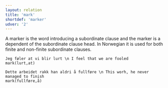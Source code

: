 ```yaml
---
layout: relation
title: 'mark'
shortdef: 'marker'
udver: '2'
---
```


A marker is the word introducing a subordinate clause and the marker is a dependent of the subordinate clause head. In Norwegian it is used for both finite and non-finite subordinate clauses.


~~~ sdparse
Jeg føler at vi blir lurt \n I feel that we are fooled
mark(lurt,at)
~~~

~~~ sdparse
Dette arbeidet rakk han aldri å fullføre \n This worh, he never managed to finish
mark(fullføre,å)
~~~

<!-- Interlanguage links updated Út 9. května 2023, 20:04:18 CEST -->

